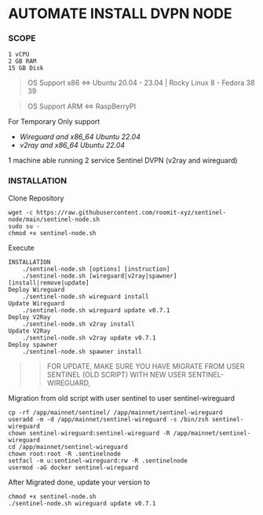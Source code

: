 # AUTOMATE INSTALL DVPN NODE


### SCOPE

```
1 vCPU
2 GB RAM
15 GB Disk
```

>OS Support x86 <=> Ubuntu 20.04 - 23.04 | Rocky Linux 8 - Fedora 38 39

>OS Support ARM <=> RaspBerryPI

For Temporary Only support 

- *Wireguard and x86_64 Ubuntu 22.04*
- *v2ray and x86_64 Ubuntu 22.04*

1 machine able running 2 service Sentinel DVPN (v2ray and wireguard)

### INSTALLATION

Clone Repository

```
wget -c https://raw.githubusercontent.com/roomit-xyz/sentinel-node/main/sentinel-node.sh
sudo su -
chmod +x sentinel-node.sh 
```

Execute
```
INSTALLATION
    ./sentinel-node.sh [options] [instruction]
    ./sentinel-node.sh [wireguard|v2ray|spawner] [install|remove|update]
Deploy Wireguard
    ./sentinel-node.sh wireguard install
Update Wireguard
    ./sentinel-node.sh wireguard update v0.7.1
Deploy V2Ray
    ./sentinel-node.sh v2ray install
Update V2Ray
    ./sentinel-node.sh v2ray update v0.7.1
Deploy spawner
    ./sentinel-node.sh spawner install
```
>> FOR UPDATE, MAKE SURE YOU HAVE MIGRATE FROM USER SENTINEL (OLD SCRIPT) WITH NEW USER SENTINEL-WIREGUARD,

Migration from old script with user sentinel to user sentinel-wireguard
```
cp -rf /app/mainnet/sentinel/ /app/mainnet/sentinel-wireguard
useradd -m -d /app/mainnet/sentinel-wireguard -s /bin/zsh sentinel-wireguard
chown sentinel-wireguard:sentinel-wireguard -R /app/mainnet/sentinel-wireguard
cd /app/mainnet/sentinel-wireguard
chown root:root -R .sentinelnode
setfacl -m u:sentinel-wireguard:rw -R .sentinelnode
usermod -aG docker sentinel-wireguard
```

After Migrated done, update your version to
```
chmod +x sentinel-node.sh 
./sentinel-node.sh wireguard update v0.7.1
```
